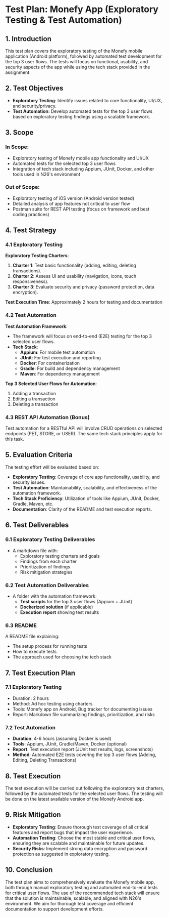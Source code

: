 # Test Plan: Monefy App (Exploratory Testing & Test Automation)

## 1. Introduction
This test plan covers the exploratory testing of the Monefy mobile application (Android platform), followed by automated test development for the top 3 user flows. The tests will focus on functional, usability, and security aspects of the app while using the tech stack provided in the assignment.

## 2. Test Objectives
- **Exploratory Testing**: Identify issues related to core functionality, UI/UX, and security/privacy.
- **Test Automation**: Develop automated tests for the top 3 user flows based on exploratory testing findings using a scalable framework.

## 3. Scope
### In Scope:
- Exploratory testing of Monefy mobile app functionality and UI/UX
- Automated tests for the selected top 3 user flows
- Integration of tech stack including Appium, JUnit, Docker, and other tools used in N26's environment

### Out of Scope:
- Exploratory testing of iOS version (Android version tested)
- Detailed analysis of app features not critical to user flow
- Postman suite for REST API testing (focus on framework and best coding practices)

## 4. Test Strategy

### 4.1 Exploratory Testing
**Exploratory Testing Charters**:
1. **Charter 1**: Test basic functionality (adding, editing, deleting transactions).
2. **Charter 2**: Assess UI and usability (navigation, icons, touch responsiveness).
3. **Charter 3**: Evaluate security and privacy (password protection, data encryption).

**Test Execution Time**: Approximately 2 hours for testing and documentation

### 4.2 Test Automation
**Test Automation Framework**:
- The framework will focus on end-to-end (E2E) testing for the top 3 selected user flows.
- **Tech Stack**:
	- **Appium**: For mobile test automation
	- **JUnit**: For test execution and reporting
	- **Docker**: For containerization
	- **Gradle**: For build and dependency management
	- **Maven**: For dependency management

**Top 3 Selected User Flows for Automation**:
1. Adding a transaction
2. Editing a transaction
3. Deleting a transaction

### 4.3 REST API Automation (Bonus)
Test automation for a RESTful API will involve CRUD operations on selected endpoints (PET, STORE, or USER). The same tech stack principles apply for this task.

## 5. Evaluation Criteria
The testing effort will be evaluated based on:
- **Exploratory Testing**: Coverage of core app functionality, usability, and security issues.
- **Test Automation**: Maintainability, scalability, and effectiveness of the automation framework.
- **Tech Stack Proficiency**: Utilization of tools like Appium, JUnit, Docker, Gradle, Maven, etc.
- **Documentation**: Clarity of the README and test execution reports.

## 6. Test Deliverables
### 6.1 Exploratory Testing Deliverables
- A markdown file with:
	- Exploratory testing charters and goals
	- Findings from each charter
	- Prioritization of findings
	- Risk mitigation strategies

### 6.2 Test Automation Deliverables
- A folder with the automation framework:
	- **Test scripts** for the top 3 user flows (Appium + JUnit)
	- **Dockerized solution** (if applicable)
	- **Execution report** showing test results

### 6.3 README
A README file explaining:
- The setup process for running tests
- How to execute tests
- The approach used for choosing the tech stack

## 7. Test Execution Plan

### 7.1 Exploratory Testing
- Duration: 2 hours
- Method: Ad hoc testing using charters
- Tools: Monefy app on Android, Bug tracker for documenting issues
- Report: Markdown file summarizing findings, prioritization, and risks

### 7.2 Test Automation
- **Duration**: 4-6 hours (assuming Docker is used)
- **Tools**: Appium, JUnit, Gradle/Maven, Docker (optional)
- **Report**: Test execution report (JUnit test results, logs, screenshots)
- **Method**: Automated E2E tests covering the top 3 user flows (Adding, Editing, Deleting Transactions)

## 8. Test Execution

The test execution will be carried out following the exploratory test charters, followed by the automated tests for the selected user flows. The testing will be done on the latest available version of the Monefy Android app.

## 9. Risk Mitigation
- **Exploratory Testing**: Ensure thorough test coverage of all critical features and report bugs that impact the user experience.
- **Automation Testing**: Choose the most stable and critical user flows, ensuring they are scalable and maintainable for future updates.
- **Security Risks**: Implement strong data encryption and password protection as suggested in exploratory testing.

## 10. Conclusion
The test plan aims to comprehensively evaluate the Monefy mobile app, both through manual exploratory testing and automated end-to-end tests for critical user flows. The use of the recommended tech stack will ensure that the solution is maintainable, scalable, and aligned with N26's environment. We aim for thorough test coverage and efficient documentation to support development efforts.